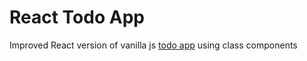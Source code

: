 # React Todo App

Improved React version of vanilla js [todo app](https://github.com/ThugRaven/TODO) using class components
